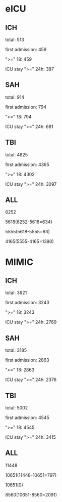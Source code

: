 # eICU

## ICH

total: 513

first admission: 459

">=" 18: 459

ICU stay ">=" 24h: 387

## SAH

total: 914

first admission: 794

">=" 18: 794

ICU stay ">=" 24h: 681

## TBI

total: 4825

first admission: 4365

">=" 18: 4302

ICU stay ">=" 24h: 3097

## ALL

6252

5618(6252-5618=634)

5555(5618-5555=63)

4165(5555-4165=1390)

# MIMIC

## ICH

total: 3621

first admission: 3243

">=" 18: 3243

ICU stay ">=" 24h: 2769

## SAH

total: 3185

first admission: 2863

">=" 18: 2863

ICU stay ">=" 24h: 2376

## TBI

total: 5002

first admission: 4545

">=" 18: 4545

ICU stay ">=" 24h: 3415

## ALL

11448

10651(11448-10651=797)

10651(0)

8560(10651-8560=2091)

